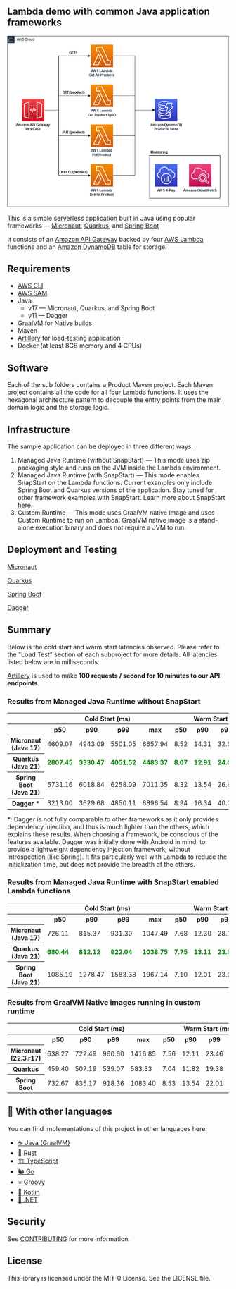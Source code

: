 ## Lambda demo with common Java application frameworks

![Architecture Diagram](imgs/diagram.jpg)

This is a simple serverless application built in Java using popular frameworks — [Micronaut](https://micronaut.io/),
[Quarkus](https://quarkus.io/), and [Spring Boot](https://spring.io/projects/spring-boot)

It consists of an [Amazon API Gateway](https://aws.amazon.com/api-gateway/) backed by four [AWS Lambda](https://aws.amazon.com/lambda/)
functions and an [Amazon DynamoDB](https://aws.amazon.com/dynamodb/) table for storage.

## Requirements

- [AWS CLI](https://aws.amazon.com/cli/)
- [AWS SAM](https://aws.amazon.com/serverless/sam/)
- Java:
  - v17 — Micronaut, Quarkus, and Spring Boot
  - v11 — Dagger
- [GraalVM](https://www.graalvm.org/) for Native builds
- Maven
- [Artillery](https://www.artillery.io/) for load-testing application
- Docker (at least 8GB memory and 4 CPUs)

## Software
Each of the sub folders contains a Product Maven project.
Each Maven project contains all the code for all four Lambda functions.
It uses the hexagonal architecture pattern to decouple the entry points from the main domain logic
and the storage logic.

## Infrastructure

The sample application can be deployed in three different ways:
1. Managed Java Runtime (without SnapStart) — This mode uses zip packaging style and runs on the JVM inside the Lambda environment.
2. Managed Java Runtime (with SnapStart) — This mode enables SnapStart on the Lambda functions.
   Current examples only include Spring Boot and Quarkus versions of the application.
Stay tuned for other framework examples with SnapStart.
   Learn more about SnapStart [here](https://docs.aws.amazon.com/lambda/latest/dg/snapstart.html).
3. Custom Runtime — This mode uses GraalVM native image and uses Custom Runtime to run on Lambda. 
   GraalVM native image is a stand-alone execution binary and does not require a JVM to run.

## Deployment and Testing

[Micronaut](micronaut)

[Quarkus](quarkus)

[Spring Boot](springboot)

[Dagger](dagger)

## Summary
Below is the cold start and warm start latencies observed.
Please refer to the "Load Test" section of each subproject for more details.
All latencies listed below are in milliseconds.

[Artillery](https://www.artillery.io/) is used to make **100 requests / second for 10 minutes to our API endpoints**.

### Results from Managed Java Runtime without SnapStart

<table class="table-bordered">
        <tr>
            <th colspan="1" style="text-align:center;"></th>
            <th colspan="4" style="text-align:center;">Cold Start (ms)</th>
            <th colspan="4" style="text-align:center;">Warm Start (ms)</th>           
        </tr>
        <tr>
            <th></th>
            <th scope="col">p50</th>
            <th scope="col">p90</th>
            <th scope="col">p99</th>
            <th scope="col">max</th>
            <th scope="col">p50</th>
            <th scope="col">p90</th>
            <th scope="col">p99</th>
            <th scope="col">max</th>
        </tr>        
        <tr>
            <th>Micronaut (Java 17)</th>
            <td>4609.07</td>
            <td>4943.09</td>
            <td>5501.05</td>
            <td>6657.94</td>
            <td>8.52</td>
            <td>14.31</td>
            <td>32.52</td>
            <td>314.99</td>
        </tr>
        <tr>
            <th>Quarkus (Java 21)</th>
            <td><b style="color: green">2807.45</b></td>
            <td><b style="color: green">3330.47</b></td>
            <td><b style="color: green">4051.52</b></td>
            <td><b style="color: green">4483.37</b></td>
            <td><b style="color: green">8.07</b></td>
            <td><b style="color: green">12.91</b></td>
            <td><b style="color: green">24.61</b></td>
            <td><b style="color: green">156.30</b></td>
        </tr>
        <tr>
            <th>Spring Boot (Java 21)</th>
            <td>5731.16</td>
            <td>6018.84</td>
            <td>6258.09</td>
            <td>7011.35</td>
            <td>8.32</td>
            <td>13.54</td>
            <td>26.65</td>
            <td>174.24</td>
        </tr>
        <tr>
            <th>Dagger *</th>
            <td>3213.00</td>
            <td>3629.68</td>
            <td>4850.11</td>
            <td>6896.54</td>
            <td>8.94</td>
            <td>16.34</td>
            <td>40.38</td>
            <td>292.20</td>
        </tr>
</table>
*: Dagger is not fully comparable to other frameworks as it only provides dependency injection, and thus is much lighter than the others, which explains these results.
When choosing a framework, be conscious of the features available. Dagger was initially done with Android in mind, to provide a lightweight dependency injection framework, without introspection (like Spring). 
It fits particularly well with Lambda to reduce the initialization time, but does not provide the breadth of the others.

### Results from Managed Java Runtime with SnapStart enabled Lambda functions

<table class="table-bordered">
        <tr>
            <th colspan="1" style="text-align:center;"></th>
            <th colspan="4" style="text-align:center;">Cold Start (ms)</th>
            <th colspan="4" style="text-align:center;">Warm Start (ms)</th>           
        </tr>
        <tr>
            <th></th>
            <th scope="col">p50</th>
            <th scope="col">p90</th>
            <th scope="col">p99</th>
            <th scope="col">max</th>
            <th scope="col">p50</th>
            <th scope="col">p90</th>
            <th scope="col">p99</th>
            <th scope="col">max</th>
        </tr>
        <tr>
            <th>Micronaut (Java 17)</th>
            <td>726.11</td>
            <td>815.37</td>
            <td>931.30</td>
            <td>1047.49</td>
            <td>7.68</td>
            <td>12.30</td>
            <td>28.18</td>
            <td>244.82</td>
        </tr>
        <tr>
            <th>Quarkus (Java 21)</th>
            <td><b style="color: green">680.44</b></td>
            <td><b style="color: green">812.12</b></td>
            <td><b style="color: green">922.04</b></td>
            <td><b style="color: green">1038.75</b></td>
            <td><b style="color: green">7.75</b></td>
            <td><b style="color: green">13.11</b></td>
            <td><b style="color: green">23.84</b></td>
            <td><b style="color: green">174.29</b></td>
        </tr>
        <tr>
            <th>Spring Boot (Java 21)</th>
            <td>1085.19</td>
            <td>1278.47</td>
            <td>1583.38</td>
            <td>1967.14</td>
            <td>7.10</td>
            <td>12.01</td>
            <td>23.09</td>
            <td>207.14</td>
        </tr>
</table>


### Results from GraalVM Native images running in custom runtime

<table class="table-bordered">
        <tr>
            <th colspan="1" style="text-align:center;"></th>
            <th colspan="4" style="text-align:center;">Cold Start (ms)</th>
            <th colspan="4" style="text-align:center;">Warm Start (ms)</th>           
        </tr>
        <tr>
            <th></th>
            <th scope="col">p50</th>
            <th scope="col">p90</th>
            <th scope="col">p99</th>
            <th scope="col">max</th>
            <th scope="col">p50</th>
            <th scope="col">p90</th>
            <th scope="col">p99</th>
            <th scope="col">max</th>
        </tr>        
        <tr>
            <th>Micronaut (22.3.r17)</th>
            <td>638.27</td>
            <td>722.49</td>
            <td>960.60</td>
            <td>1416.85</td>
            <td>7.56</td>
            <td>12.11</td>
            <td>23.46</td>
            <td>1029.55</td>
        </tr>
        <tr>
            <th>Quarkus</th>
            <td>459.40</td>
            <td>507.19</td>
            <td>539.07</td>
            <td>583.33</td>
            <td>7.04</td>
            <td>11.82</td>
            <td>19.38</td>
            <td>228.46</td>
        </tr>
        <tr>
            <th>Spring Boot</th>
            <td>732.67</td>
            <td>835.17</td>
            <td>918.36</td>
            <td>1083.40</td>
            <td>8.53</td>
            <td>13.54</td>
            <td>22.01</td>
            <td>156.96</td>
        </tr>
</table>

## 👀 With other languages

You can find implementations of this project in other languages here:

* [☕ Java (GraalVM)](https://github.com/aws-samples/serverless-graalvm-demo)
* [🦀 Rust](https://github.com/aws-samples/serverless-rust-demo)
* [🏗️ TypeScript](https://github.com/aws-samples/serverless-typescript-demo)
* [🐿️ Go](https://github.com/aws-samples/serverless-go-demo)
* [⭐ Groovy](https://github.com/aws-samples/serverless-groovy-demo)
* [🤖 Kotlin](https://github.com/aws-samples/serverless-kotlin-demo)
* [🥅 .NET](https://github.com/aws-samples/serverless-dotnet-demo)

## Security

See [CONTRIBUTING](CONTRIBUTING.md#security-issue-notifications) for more information.

## License

This library is licensed under the MIT-0 License. See the LICENSE file.
